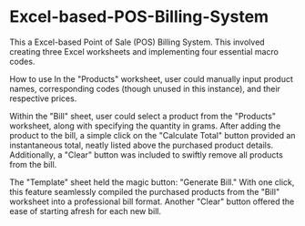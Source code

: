 # Excel-based-POS-Billing-System

This a Excel-based Point of Sale (POS) Billing System.
This involved creating three Excel worksheets and implementing four essential macro codes.


How to use
In the "Products" worksheet, user could manually input product names, corresponding codes (though unused in this instance), and their respective prices.

Within the "Bill" sheet, user could select a product from the "Products" worksheet, along with specifying the quantity in grams. After adding the product to the bill, a simple click on the "Calculate Total" button provided an instantaneous total, neatly listed above the purchased product details. Additionally, a "Clear" button was included to swiftly remove all products from the bill.

The "Template" sheet held the magic button: "Generate Bill." With one click, this feature seamlessly compiled the purchased products from the "Bill" worksheet into a professional bill format. Another "Clear" button offered the ease of starting afresh for each new bill.
